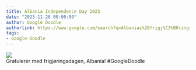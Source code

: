 ```yaml
---
title: Albania Independence Day 2023
date: "2023-11-28 00:00:00"
author: Google Doodle
authorlink: https://www.google.com/search?q=Albanias%20frigj%C3%B8ringsdag
tags:
- Google-Doodle
---
```

<img src="https://www.google.com/logos/doodles/2023/albania-independence-day-2023-6753651837109977-law.gif" referrerpolicy="no-referrer"><br>Gratulerer med frigjøringsdagen, Albania! #GoogleDoodle